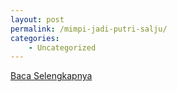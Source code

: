```yaml
---
layout: post
permalink: /mimpi-jadi-putri-salju/
categories:
    - Uncategorized
---
```


[Baca Selengkapnya](/02)